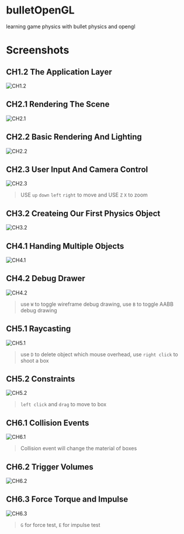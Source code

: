 # bulletOpenGL
learning game physics with bullet physics and opengl

# Screenshots

## CH1.2 The Application Layer

![CH1.2](CH1.2_TheApplicationLayer/screenshot.png)

## CH2.1 Rendering The Scene

![CH2.1](CH2.1_RenderingTheScene/screenshot.png)

## CH2.2 Basic Rendering And Lighting

![CH2.2](CH2.2_BasicRenderingAndLighting/screenshot.png)

## CH2.3 User Input And Camera Control

![CH2.3](CH2.3_UserInputAndCameraControl/screenshot.png)

> USE `up` `down` `left` `right` to move and USE `Z` `X` to zoom 

## CH3.2 Createing Our First Physics Object

![CH3.2](CH3.2_CreatingOurFirstPhysicsObject/screenshot.gif)

## CH4.1 Handing Multiple Objects

![CH4.1](CH4.1_HandlingMultipleObjects/screenshot.gif)

## CH4.2 Debug Drawer

![CH4.2](CH4.2_DebugDrawer/screenshot.png)

> use `W` to toggle wireframe debug drawing, use `B` to toggle AABB debug drawing

## CH5.1 Raycasting

![CH5.1](CH5.1_Raycasting/screenshot.png)

> use `D` to delete object which mouse overhead, use `right click` to shoot a box

## CH5.2 Constraints

![CH5.2](CH5.2_Constraints/screenshot.png)

> `left click` and `drag` to move to box

## CH6.1 Collision Events

![CH6.1](CH6.1_CollisionEvents/screenshot.png)

> Collision event will change the material of boxes

## CH6.2 Trigger Volumes

![CH6.2](CH6.2_TriggerVolumes/screenshot.png)

## CH6.3 Force Torque and Impulse

![CH6.3](CH6.3_ForceTorqueAndImpulse)

> `G` for force test, `E` for impulse test 